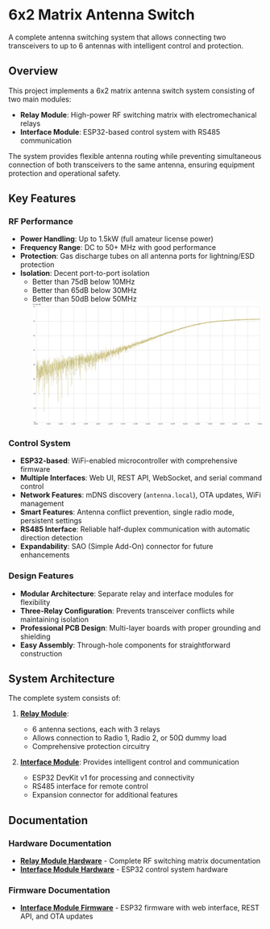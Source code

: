 # 6x2 Matrix Antenna Switch

A complete antenna switching system that allows connecting two transceivers to up to 6 antennas with intelligent control and protection.

## Overview

This project implements a 6x2 matrix antenna switch system consisting of two main modules:

- **Relay Module**: High-power RF switching matrix with electromechanical relays
- **Interface Module**: ESP32-based control system with RS485 communication

The system provides flexible antenna routing while preventing simultaneous connection of both transceivers to the same antenna, ensuring equipment protection and operational safety.

## Key Features

### RF Performance
- **Power Handling**: Up to 1.5kW (full amateur license power)
- **Frequency Range**: DC to 50+ MHz with good performance
- **Protection**: Gas discharge tubes on all antenna ports for lightning/ESD protection
- **Isolation**: Decent port-to-port isolation
  - Better than 75dB below 10MHz
  - Better than 65dB below 30MHz
  - Better than 50dB below 50MHz
![Isolation Performance](/images/6x2_iso.png?raw=true "RF Isolation Performance")


### Control System
- **ESP32-based**: WiFi-enabled microcontroller with comprehensive firmware
- **Multiple Interfaces**: Web UI, REST API, WebSocket, and serial command control
- **Network Features**: mDNS discovery (`antenna.local`), OTA updates, WiFi management
- **Smart Features**: Antenna conflict prevention, single radio mode, persistent settings
- **RS485 Interface**: Reliable half-duplex communication with automatic direction detection
- **Expandability**: SAO (Simple Add-On) connector for future enhancements

### Design Features
- **Modular Architecture**: Separate relay and interface modules for flexibility
- **Three-Relay Configuration**: Prevents transceiver conflicts while maintaining isolation
- **Professional PCB Design**: Multi-layer boards with proper grounding and shielding
- **Easy Assembly**: Through-hole components for straightforward construction



## System Architecture

The complete system consists of:

1. **[Relay Module](relay_module/hardware/README.md)**:
   - 6 antenna sections, each with 3 relays
   - Allows connection to Radio 1, Radio 2, or 50Ω dummy load
   - Comprehensive protection circuitry

2. **[Interface Module](interface_module/hardware/README.md)**: Provides intelligent control and communication
   - ESP32 DevKit v1 for processing and connectivity
   - RS485 interface for remote control
   - Expansion connector for additional features

## Documentation

### Hardware Documentation
- **[Relay Module Hardware](relay_module/hardware/README.md)** - Complete RF switching matrix documentation
- **[Interface Module Hardware](interface_module/hardware/README.md)** - ESP32 control system hardware

### Firmware Documentation  
- **[Interface Module Firmware](interface_module/firmware/README.md)** - ESP32 firmware with web interface, REST API, and OTA updates

